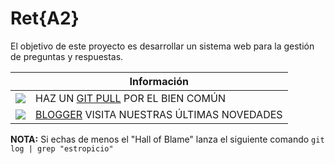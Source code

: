# Ret{A2}

El objetivo de este proyecto es desarrollar un sistema web para la gestión de preguntas y respuestas.

|        | Información                  |
| ------ | ---------------------------- |
| ![](http://findicons.com/files/icons/584/the_last_order_plus/128/alarm.png) | HAZ UN [GIT PULL](https://github.com/profeIAP/panelDeControl/wiki#actualizaci%C3%B3n) POR EL BIEN COMÚN |
| ![](http://findicons.com/files/icons/1066/orb/96/blogger.png)               | [BLOGGER](http://semillerodeempresas.blogspot.com.es/search/label/%7BReta2%7D) VISITA NUESTRAS ÚLTIMAS NOVEDADES |



**NOTA:** Si echas de menos el "Hall of Blame" lanza el siguiente comando ```git log | grep "estropicio"```

